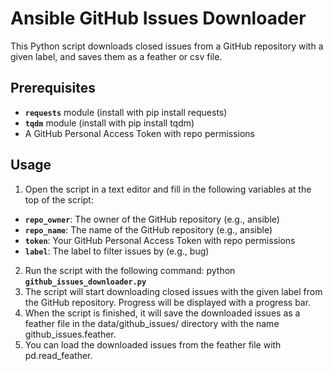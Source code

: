 # Ansible GitHub Issues Downloader
This Python script downloads closed issues from a GitHub repository with a given label, and saves them as a feather or csv file.

## Prerequisites
- **`requests`** module (install with pip install requests)
- **`tqdm`** module (install with pip install tqdm)
- A GitHub Personal Access Token with repo permissions

## Usage
1. Open the script in a text editor and fill in the following variables at the top of the script:

- **`repo_owner`**: The owner of the GitHub repository (e.g., ansible)
- **`repo_name`**: The name of the GitHub repository (e.g., ansible)
- **`token`**: Your GitHub Personal Access Token with repo permissions
- **`label`**: The label to filter issues by (e.g., bug)

2. Run the script with the following command: python **`github_issues_downloader.py`**
3. The script will start downloading closed issues with the given label from the GitHub repository. Progress will be displayed with a progress bar.
4. When the script is finished, it will save the downloaded issues as a feather file in the data/github_issues/ directory with the name github_issues.feather.
5. You can load the downloaded issues from the feather file with pd.read_feather.
